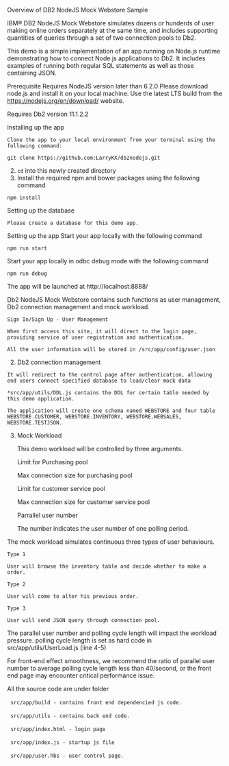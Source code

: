 Overview of DB2 NodeJS Mock Webstore Sample

IBM® DB2 NodeJS Mock Webstore simulates dozens or hunderds of user making online orders separately at the same time, and includes supporting quantities of queries through a set of two connection pools to Db2.

This demo is a simple implementation of an app running on Node.js runtime demonstrating how to connect Node.js applications to Db2. It includes examples of running both regular SQL statements as well as those containing JSON. 

Prerequisite
Requires NodeJS version later than 6.2.0
Please download node.js and install it on your local machine. Use the latest LTS build from the https://nodejs.org/en/download/ website.

Requires Db2 version 11.1.2.2


Installing up the app

    Clone the app to your local environment from your terminal using the following command:

    git clone https://github.com:LarryKX/db2nodejs.git

2.   `cd` into this newly created directory
3.    Install the required npm and bower packages using the following command

    npm install


Setting up the database

    Please create a database for this demo app.


Setting up the app
Start your app locally with the following command

    npm run start

Start your app locally in odbc debug mode with the following command

    npm run debug

The app will be launched at http://localhost:8888/




Db2 NodeJS Mock Webstore contains such functions as
user management, Db2 connection management and mock workload.

    Sign In/Sign Up - User Management

    When first access this site, it will direct to the login page, providing service of user registration and authentication.

    All the user information will be stored in /src/app/config/user.json


 2.   Db2 connection management

    It will redirect to the control page after authentication, allowing end users connect specified database to load/clear mock data

    *src/app/utils/DDL.js contains the DDL for certain table needed by this demo application.

    The application will create one schema named WEBSTORE and four table WEBSTORE.CUSTOMER, WEBSTORE.INVENTORY, WEBSTORE.WEBSALES, WEBSTORE.TESTJSON.


3.  Mock Workload

    This demo workload will be controlled by three arguments.


    Limit for Purchasing pool

     Max connection size for purchasing pool

    Limit for customer service pool

    Max connection size for customer service pool

    Parrallel user number

    The number indicates the user number of one polling period.


The mock workload simulates continuous three types of user behaviours.

    Type 1

    User will browse the inventory table and decide whether to make a order.

    Type 2

    User will come to alter his previous order.

    Type 3

    User will send JSON query through connection pool.


The parallel user number and polling cycle length will impact the workload pressure.
polling cycle length is set as hard code in src/app/utils/UserLoad.js (line 4-5)

For front-end effect smoothness, we recommend the ratio of parallel user number to average polling cycle length less than 40/second, or the front end page may encounter critical performance issue.

All the source code are under folder

    `src/app/build - contains front end dependencied js code.`
    
    `src/app/utils - contains back end code.`
    
    `src/app/index.html - login page`
    
    `src/app/index.js - startup js file`
    
    `src/app/user.hbs - user control page.`



